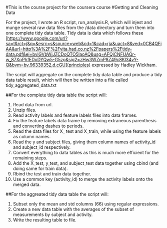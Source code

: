 #This is the course project for the coursera course 
#Getting and Cleaning Data 

For the project, I wrote an R script, run_analysis.R, which will injest and munge several raw data files from the /data directory and turn them into one complete tidy data table. Tidy data is data which follows these [https://www.google.com/url?sa=t&rct=j&q=&esrc=s&source=web&cd=1&cad=rja&uact=8&ved=0CB4QFjAA&url=http%3A%2F%2Fvita.had.co.nz%2Fpapers%2Ftidy-data.pdf&ei=bviGVbWiJZCDoQTO5IaoAQ&usg=AFQjCNFUAQr-w_87XpPhfEDoDYQw5-G5zg&sig2=zHw3WZmP8Z49c8Kl34vY-Q&bvm=bv.96339352,d.cGU](principles) expressed by Hadley Wickham.

The script will aggregate on the complete tidy data table and produce a tidy data table result, which will then be written into a file called tidy_aggregated_data.txt

##For the complete tidy data table the script will:

1. Read data from url.
2. Unzip files.
3. Read activity labels and feature labels files into data frames.
4. Fix the feature labels data frame by removing extraneous parenthesis and converting dashes to periods.
5. Read the data files for X_ test and X_train, while using the feature labels as column names.
6. Read the y and subject files, giving them column names of activity_id and subject_id respectively. 
7. Convert everything to data tables as this is much more efficient for the remaining steps.
8. Add the X_test, y_test, and subject_test data together using cbind (and doing same for train data).
9. Rbind the test and train data together.
10. Use a common key (activity_id) to merge the activity labels onto the merged data.

##For the aggreated tidy data table the script will:

1. Subset only the mean and std columns (66) using regular expressions.
2. Create a new data table with the averages of the subset of measurements by subject and activity.
3. Write the resulting table to file.






